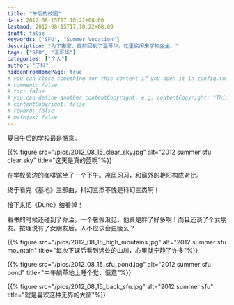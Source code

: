 ```yaml
---
title: "午后的校园"
date: 2012-08-15T17:10:22+08:00
lastmod: 2012-08-15T17:10:22+08:00
draft: false
keywords: ["SFU", "Summer Vocation"]
description: "为了搬家，提前回到了温哥华。忙里偷闲来学校坐坐。"
tags: ["SFU", "温哥华"]
categories: ["个人"]
author: "丁科"
hiddenFromHomePage: true
# you can close something for this content if you open it in config.toml.
# comment: false
# toc: false
# you can define another contentCopyright. e.g. contentCopyright: "This is an another copyright."
# contentCopyright: false
# reward: false
# mathjax: false
---
```


夏日午后的学校最是惬意。

{{% figure src="/pics/2012_08_15_clear_sky.jpg" alt="2012 summer sfu clear sky" title="这天是真的蓝啊"%}}
<!--more-->

在学校旁边的咖啡馆坐了一个下午。凉风习习，和窗外的艳阳构成对比。

终于看完《基地》三部曲，科幻三杰不愧是科幻三杰啊！

接下来把《Dune》给看掉！

看书的时候还碰到了乔治。一个暑假没见，他真是胖了好多啊！而且还谈了个女朋友。按理说有了女朋友后，人不应该会更瘦么？

{{% figure src="/pics/2012_08_15_high_moutains.jpg" alt="2012 summer sfu mountain" title="每次下课后看到远处的山川，心里就宁静了许多"%}}

{{% figure src="/pics/2012_08_15_sfu_pond.jpg" alt="2012 summer sfu pond" title="中午躺草地上睡个觉，惬意"%}}

{{% figure src="/pics/2012_08_15_back_sfu.jpg" alt="2012 summer sfu" title="就是喜欢这种无界的大窗"%}}

